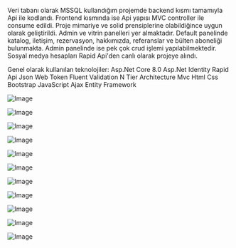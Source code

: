 Veri tabanı olarak MSSQL kullandığım projemde backend kısmı tamamıyla Api ile kodlandı. Frontend kısmında ise Api yapısı MVC controller ile consume edildi.
Proje mimariye ve solid prensiplerine olabildiğince uygun olarak geliştirildi. 
Admin ve vitrin panelleri yer almaktadır. Default panelinde katalog, iletişim, rezervasyon, hakkımızda, referanslar ve bülten aboneliği bulunmakta. 
Admin panelinde ise pek çok crud işlemi yapılabilmektedir. 
Sosyal medya hesapları Rapid Api'den canlı olarak projeye alındı. 

Genel olarak kullanılan teknolojiler:
Asp.Net Core 8.0
Asp.Net Identity
Rapid Api
Json Web Token
Fluent Validation
N Tier Architecture
Mvc
Html
Css
Bootstrap
JavaScript
Ajax
Entity Framework

![Image](https://github.com/user-attachments/assets/77843f4e-01ee-4dff-9c10-4c7fc9c15dcb)

![Image](https://github.com/user-attachments/assets/bb3d843d-cc1e-43d8-b7e3-79b57bccadb0)

![Image](https://github.com/user-attachments/assets/5f89692e-4336-4ba4-94b3-b23c521c4495)

![Image](https://github.com/user-attachments/assets/b7020f04-e0bb-465b-8d96-d3c9dc94f806)

![Image](https://github.com/user-attachments/assets/4ff37e85-d017-4960-af26-df7cf0eeba98)

![Image](https://github.com/user-attachments/assets/aae399ec-7c8b-48a5-9632-6b7cac9475bf)

![Image](https://github.com/user-attachments/assets/f231a1ff-b436-4a17-8df6-22a2151f6ebb)

![Image](https://github.com/user-attachments/assets/6d583413-ada5-4e72-9bee-634c080c28b2)

![Image](https://github.com/user-attachments/assets/1faecdfc-da38-4293-a558-fffa3009b33e)

![Image](https://github.com/user-attachments/assets/7b75e029-97be-4852-bf2e-2227548dc011)

![Image](https://github.com/user-attachments/assets/d2849526-9d81-420e-8ecb-9c7c010a715c)
